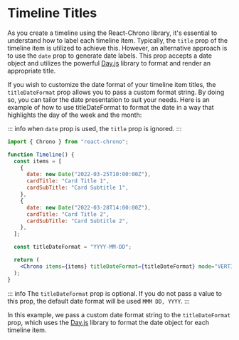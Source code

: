 # Timeline Titles

As you create a timeline using the React-Chrono library, it's essential to understand how to label each timeline item. Typically, the `title` prop of the timeline item is utilized to achieve this. However, an alternative approach is to use the `date` prop to generate date labels. This prop accepts a date object and utilizes the powerful [Day.js](https://day.js.org/) library to format and render an appropriate title.

If you wish to customize the date format of your timeline item titles, the `titleDateFormat` prop allows you to pass a custom format string. By doing so, you can tailor the date presentation to suit your needs. Here is an example of how to use titleDateFormat to format the date in a way that highlights the day of the week and the month:

::: info
  when `date` prop is used, the `title` prop is ignored.
:::

```jsx
import { Chrono } from "react-chrono";

function Timeline() {
  const items = [
    {
      date: new Date("2022-03-25T10:00:00Z"),
      cardTitle: "Card Title 1",
      cardSubTitle: "Card Subtitle 1",
    },
    {
      date: new Date("2022-03-28T14:00:00Z"),
      cardTitle: "Card Title 2",
      cardSubTitle: "Card Subtitle 2",
    },
  ];

  const titleDateFormat = "YYYY-MM-DD";

  return (
    <Chrono items={items} titleDateFormat={titleDateFormat} mode="VERTICAL" />
  );
}
```

::: info
The `titleDateFormat` prop is optional. If you do not pass a value to this prop, the default date format will be used `MMM DD, YYYY`.
:::

In this example, we pass a custom date format string to the `titleDateFormat` prop, which uses the [Day.js](https://day.js.org/) library to format the date object for each timeline item.
